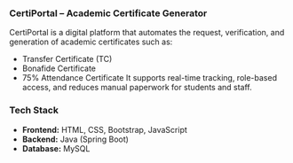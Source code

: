 ### CertiPortal – Academic Certificate Generator
CertiPortal is a digital platform that automates the request, verification, and generation of academic certificates such as:
- Transfer Certificate (TC)
- Bonafide Certificate
- 75% Attendance Certificate
It supports real-time tracking, role-based access, and reduces manual paperwork for students and staff.

### Tech Stack

- **Frontend:** HTML, CSS, Bootstrap, JavaScript
- **Backend:** Java (Spring Boot)
- **Database:** MySQL




